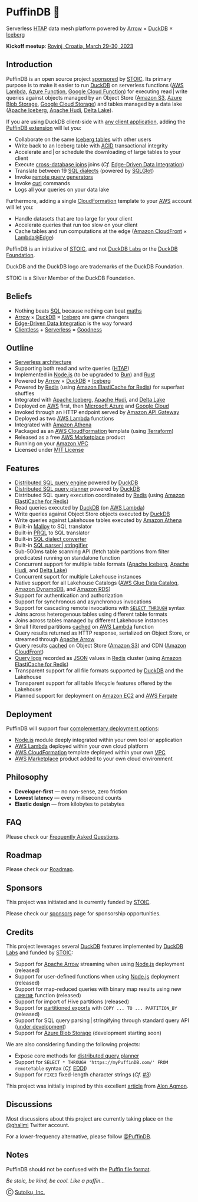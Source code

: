 # PuffinDB 🐧
Serverless [HTAP](https://en.wikipedia.org/wiki/Hybrid_transactional/analytical_processing) data mesh platform powered by [Arrow](https://arrow.apache.org/) × [DuckDB](https://duckdb.org/) × [Iceberg](https://iceberg.apache.org/)

**Kickoff meetup**: [Rovinj, Croatia, March 29-30, 2023](meetup)

## Introduction
PuffinDB is an open source project [sponsored](SPONSORS.md) by [STOIC](https://stoic.com/). Its primary purpose is to make it easier to run [DuckDB](https://duckdb.org/) on serverless functions ([AWS Lambda](https://aws.amazon.com/lambda/), [Azure Function](https://learn.microsoft.com/en-us/azure/azure-functions/functions-overview), [Google Cloud Function](https://cloud.google.com/functions)) for executing read | write queries against objects managed by an Object Store ([Amazon S3](https://aws.amazon.com/s3/), [Azure Blob Storage](https://azure.microsoft.com/en-us/products/storage/blobs), [Google Cloud Storage](https://cloud.google.com/storage)) and tables managed by a data lake ([Apache Iceberg](https://iceberg.apache.org/), [Apache Hudi](https://hudi.apache.org/), [Delta Lake](https://delta.io/)).

If you are using DuckDB client-side with [any client application](docs/Clientless.md), adding the [PuffinDB extension](docs/Extension.md) will let you:
- Collaborate on the same [Iceberg tables](https://iceberg.apache.org/spec/) with other users
- Write back to an Iceberg table with [ACID](https://en.wikipedia.org/wiki/ACID) transactional integrity
- Accelerate and | or schedule the downloading of large tables to your client
- Execute [cross-database joins](Query%20Proxy.md#query-delegation) joins (*Cf.* [Edge-Driven Data Integration](EDDI.md))
- Translate between 19 [SQL dialects](Query%20Proxy.md#dialect-translation) (powered by [SQLGlot](https://github.com/tobymao/sqlglot))
- Invoke [remote query generators](Query%20Proxy.md)
- Invoke [curl](https://curl.se/) commands
- Logs all your queries on your data lake

Furthermore, adding a single [CloudFormation](https://aws.amazon.com/cloudformation/) template to your [AWS](https://aws.amazon.com/) account will let you:
- Handle datasets that are too large for your client
- Accelerate queries that run too slow on your client
- Cache tables and run computations at the edge ([Amazon CloudFront](https://aws.amazon.com/cloudfront/) × [Lambda@Edge](https://aws.amazon.com/lambda/edge/))

PuffinDB is an initiative of [STOIC](https://stoic.com/), and not [DuckDB Labs](https://duckdblabs.com/) or the [DuckDB Foundation](https://duckdb.org/foundation/).

DuckDB and the DuckDB logo are trademarks of the DuckDB Foundation.

STOIC is a Silver Member of the DuckDB Foundation.

## Beliefs
- Nothing beats [SQL](https://en.wikipedia.org/wiki/SQL) because nothing can beat [maths](https://en.wikipedia.org/wiki/Relational_algebra)
- [Arrow](https://arrow.apache.org/) × [DuckDB](https://duckdb.org/) × [Iceberg](https://iceberg.apache.org/) are game changers
- [Edge-Driven Data Integration](EDDI.md) is the way forward
- [Clientless](docs/Clientless.md) + [Serverless](docs/Architecture.md) = [Goodness](CLOUD.md)

## Outline
- [Serverless architecture](docs/Architecture.md)
- Supporting both read and write queries ([HTAP](https://en.wikipedia.org/wiki/Hybrid_transactional/analytical_processing))
- Implemented in [Node.js](https://nodejs.org/en/) (to be upgraded to [Bun](https://bun.sh/)) and [Rust](https://www.rust-lang.org/)
- Powered by [Arrow](https://arrow.apache.org/) × [DuckDB](https://duckdb.org/) × [Iceberg](https://iceberg.apache.org/)
- Powered by [Redis](https://redis.io/) (using [Amazon ElastiCache for Redis](https://aws.amazon.com/elasticache/redis/)) for superfast shuffles
- Integrated with [Apache Iceberg](https://iceberg.apache.org/), [Apache Hudi](https://hudi.apache.org/), and [Delta Lake](https://delta.io/)
- Deployed on [AWS](https://aws.amazon.com/) first, then [Microsoft Azure](https://azure.microsoft.com/en-us) and [Google Cloud](https://cloud.google.com/)
- Invoked through an HTTP endpoint served by [Amazon API Gateway](https://aws.amazon.com/api-gateway/)
- Deployed as two [AWS Lambda](https://aws.amazon.com/lambda/) functions
- Integrated with [Amazon Athena](https://aws.amazon.com/athena/)
- Packaged as an [AWS CloudFormation](https://aws.amazon.com/cloudformation/) template (using [Terraform](https://www.terraform.io/))
- Released as a free [AWS Marketplace](https://aws.amazon.com/marketplace) product
- Running on your [Amazon VPC](https://aws.amazon.com/vpc/)
- Licensed under [MIT License](https://opensource.org/licenses/MIT)

## Features
- [Distributed SQL query engine](docs/Query%20Engine.md) powered by [DuckDB](https://duckdb.org/)
- [Distributed SQL query planner](docs/Query%20Planner.md) powered by [DuckDB](https://duckdb.org/)
- Distributed SQL query execution coordinated by [Redis](https://redis.io/) (using [Amazon ElastiCache for Redis](https://aws.amazon.com/elasticache/redis/))
- Read queries executed by [DuckDB](https://duckdb.org/) (on [AWS Lambda](https://aws.amazon.com/lambda/))
- Write queries against Object Store objects executed by [DuckDB](https://duckdb.org/)
- Write queries against Lakehouse tables executed by [Amazon Athena](https://aws.amazon.com/athena/)
- Built-in [Malloy](https://github.com/malloydata/malloy/tree/main/packages/malloy) to SQL translator
- Built-in [PRQL](https://prql-lang.org/) to SQL translator
- Built-in [SQL dialect converter](https://github.com/tobymao/sqlglot)
- Built-in [SQL parser | stringifier](https://twitter.com/ghalimi/status/1625172235895046146)
- Sub-500ms table scanning API (fetch table partitions from filter predicates) running on standalone function
- Concurrent support for multiple table formats ([Apache Iceberg](https://iceberg.apache.org/), [Apache Hudi](https://hudi.apache.org/), and [Delta Lake](https://delta.io/))
- Concurrent suport for multiple Lakehouse instances
- Native support for all Lakehouse Catalogs ([AWS Glue Data Catalog](https://docs.aws.amazon.com/glue/latest/dg/catalog-and-crawler.html), [Amazon DynamoDB](https://aws.amazon.com/dynamodb/), and [Amazon RDS](https://aws.amazon.com/rds/))
- Support for authentication and authorization
- Support for synchronous and asynchronous invocations
- Support for cascading remote invocations with [`SELECT THROUGH`](docs/Clientless.md) syntax
- Joins across heterogenous tables using different table formats
- Joins across tables managed by different Lakehouse instances
- Small filtered partitions [cached](FAQ.md#how-does-partition-caching-work) on [AWS Lambda](https://aws.amazon.com/lambda/) function
- Query results returned as HTTP response, serialized on Object Store, or streamed through [Apache Arrow](https://arrow.apache.org/)
- Query results [cached](FAQ.md#how-does-query-result-caching-work) on Object Store ([Amazon S3](https://aws.amazon.com/s3/)) and CDN ([Amazon CloudFront](https://aws.amazon.com/cloudfront/))
- [Query logs](docs/Logs.md) recorded as [JSON](https://redis.io/docs/stack/json/) values in [Redis](https://redis.io/) cluster (using [Amazon ElastiCache for Redis](https://aws.amazon.com/elasticache/redis/))
- Transparent support for all file formats supported by [DuckDB](https://duckdb.org/) and the Lakehouse
- Transparent support for all table lifecycle features offered by the Lakehouse
- Planned support for deployment on [Amazon EC2](https://aws.amazon.com/ec2/) and [AWS Fargate](https://aws.amazon.com/fargate/)

## Deployment
PuffinDB will support four [complementary deployment options](FAQ.md#why-support-so-many-deployment-options):
- [Node.js](https://nodejs.org/en/) module deeply integrated within your own tool or application
- [AWS Lambda](https://aws.amazon.com/lambda/) deployed within your own cloud platform
- [AWS CloudFormation](https://aws.amazon.com/cloudformation/) template deployed within your own [VPC](https://aws.amazon.com/vpc/)
- [AWS Marketplace](https://aws.amazon.com/marketplace) product added to your own cloud environment

## Philosophy
- **Developer-first** — no non-sense, zero friction
- **Lowest latency** — every millisecond counts
- **Elastic design** — from kilobytes to petabytes

## FAQ
Please check our [Frequently Asked Questions](FAQ.md).

## Roadmap
Please check our [Roadmap](ROADMAP.md).

## Sponsors
This project was initiated and is currently funded by [STOIC](https://stoic.com/).

Please check our [sponsors](SPONSORS.md) page for sponsorship opportunities.

## Credits
This project leverages several [DuckDB](https://duckdb.org/) features implemented by [DuckDB Labs](https://duckdblabs.com/) and funded by [STOIC](https://stoic.com/):

- Support for [Apache Arrow](https://arrow.apache.org/) streaming when using [Node.js](https://nodejs.org/en/) deployment (released)
- Support for user-defined functions when using [Node.js](https://nodejs.org/en/) deployment (released)
- Support for map-reduced queries with binary map results using new [`COMBINE`](https://github.com/duckdb/duckdb/pull/2998) function (released)
- Support for import of Hive partitions (released)
- Support for [partitioned exports](https://github.com/duckdb/duckdb/pull/5964) with `COPY ... TO ... PARTITION_BY` (released)
- Support for SQL query parsing | stringifying through standard query API ([under development](https://twitter.com/ghalimi/status/1625172235895046146))
- Support for [Azure Blob Storage](https://azure.microsoft.com/en-us/products/storage/blobs) (development starting soon)

We are also considering funding the following projects:

- Expose core methods for [distributed query planner](docs/Query%20Planner.md)
- Support for `SELECT * THROUGH 'https://myPuffinDB.com/' FROM remoteTable` syntax (*Cf.* [EDDI](EDDI.md))
- Support for `FIXED` fixed-length character strings (*Cf.* [#3](https://github.com/sutoiku/puffin/issues/3))

This project was initially inspired by this excellent [article](https://towardsdatascience.com/boost-your-cloud-data-applications-with-duckdb-and-iceberg-api-67677666fbd3) from [Alon Agmon](https://medium.com/@alon.agmon).

## Discussions
Most discussions about this project are currently taking place on the [@ghalimi](https://twitter.com/ghalimi) Twitter account.

For a lower-frequency alternative, please follow [@PuffinDB](https://twitter.com/PuffinDB).

## Notes
PuffinDB should not be confused with the [Puffin file format](https://iceberg.apache.org/puffin-spec/).

*Be stoic, be kind, be cool. Like a puffin...*

Ⓒ [Sutoiku, Inc.](https://stoic.com/)
